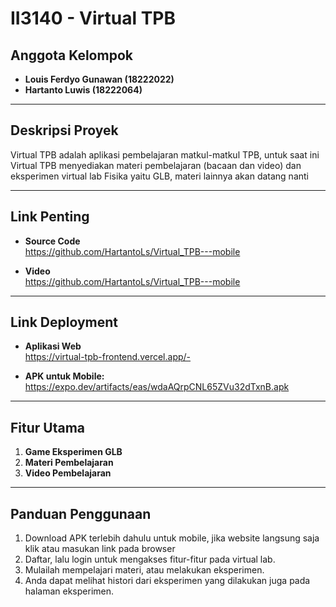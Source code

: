 # II3140 - Virtual TPB

## Anggota Kelompok
- **Louis Ferdyo Gunawan (18222022)**
- **Hartanto Luwis (18222064)**

---

## Deskripsi Proyek
Virtual TPB adalah aplikasi pembelajaran matkul-matkul TPB, untuk saat ini Virtual TPB menyediakan materi pembelajaran (bacaan dan video) dan eksperimen virtual lab Fisika yaitu GLB, materi lainnya akan datang nanti 

---

## Link Penting
- **Source Code**  
  https://github.com/HartantoLs/Virtual_TPB---mobile  

- **Video**  
  https://github.com/HartantoLs/Virtual_TPB---mobile  

---

## Link Deployment
- **Aplikasi Web**  
   https://virtual-tpb-frontend.vercel.app/- 

- **APK untuk Mobile:**  
  https://expo.dev/artifacts/eas/wdaAQrpCNL65ZVu32dTxnB.apk 

---

## Fitur Utama
1. **Game Eksperimen GLB**     
2. **Materi Pembelajaran**
3. **Video Pembelajaran**

---

## Panduan Penggunaan
1. Download APK terlebih dahulu untuk mobile, jika website langsung saja klik atau masukan link pada browser
2. Daftar, lalu login untuk mengakses fitur-fitur pada virtual lab.
3. Mulailah mempelajari materi, atau melakukan eksperimen.
4. Anda dapat melihat histori dari eksperimen yang dilakukan juga pada halaman eksperimen.